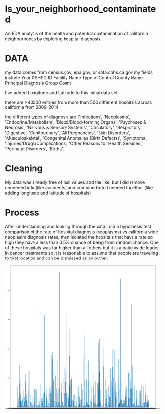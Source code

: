 # Is_your_neighborhood_contaminated
An EDA analysis of the health and potential contamination of california neighborhoods by exploring hospital diagnosis.


# DATA
my data comes from census.gov, epa.gov, or data.chhs.ca.gov
my fields include 
Year 	OSHPD ID 	Facility Name 	Type of Control 	County Name 	Principal Diagnosis Group 	Count

I've added Longitude and Latitude to this initial data set.

there are >40000 entries from more than 500 diffierent hospitals across california from 2009-2014

the different types of diagnosis are 
['Infections', 'Neoplasms', 'Endocrine/Metabolism',
       'Blood/Blood-forming Organs', 'Psychoses & Neurosis',
       'Nervous & Sensory Systems', 'Circulatory', 'Respiratory',
       'Digestive', 'Genitourinary', 'All Pregnancies', 'Skin Disorders',
       'Musculoskeletal', 'Congenital Anomalies (Birth Defects)',
       'Symptoms', 'Injuries/Drugs/Complications',
       'Other Reasons for Health Services', 'Perinatal Disorders',
       'Births']


# Cleaning
My data was already free of null values and the like, but I did remove unneeded info (like accidents) and combined info I needed together (like adding longitude and latitude of hospitals)

# Process
After understanding and looking through the data I did a hypothesis test comparison of the rate of hospital diagnosis (neoplasms) vs california wide neoplasim diagnosis rates, then isolated the hopsitals that have a rate so high they have a less than 0.5% chance of being from random chance. One of these hospitals was far higher than all others but it is a nationwide leader in cancer treatments so it is reasonable to assume that people are traveling to that location and can be dismissed as an outlier.

![alt text](/img/FacilityVsCountOfNeoplasm_2009.png "")
